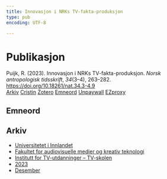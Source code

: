 ```yaml
---
title: Innovasjon i NRKs TV-fakta-produksjon
type: pub
encoding: UTF-8

---
```

<h1>Publikasjon</h1>
<article id="csl-bib-container-CKPCQPX9" class="csl-bib-container">
  <div class="csl-bib-body"> <div class="csl-entry">Puijk, R. (2023). Innovasjon i NRKs TV-fakta-produksjon. <i>Norsk antropologisk tidsskrift</i>, <i>34</i>(3–4), 263–282. <a href="https://doi.org/10.18261/nat.34.3-4.9">https://doi.org/10.18261/nat.34.3-4.9</a></div> </div>
  <div class="csl-bib-buttons">
    <a href="#taxonomy-article-CKPCQPX9" alt="archive" class="csl-bib-button">Arkiv</a>
    <a href="https://app.cristin.no/results/show.jsf?id=2210416" alt="Cristin" class="csl-bib-button">Cristin</a>
    <a href="http://zotero.org/groups/5881554/items/CKPCQPX9" alt="Zotero" class="csl-bib-button">Zotero</a>
    <a href="#keywords-article-CKPCQPX9" alt="keywords" class="csl-bib-button">Emneord</a>
    <a href="https://doi.org/10.18261/nat.34.3-4.9" alt="Unpaywall" class="csl-bib-button">Unpaywall</a>
    <a href="https://doi.org/10.18261/nat.34.3-4.9" alt="EZproxy" class="csl-bib-button">EZproxy</a>
  </div>
  <div id="csl-bib-meta-container-CKPCQPX9"></div>
</article>
<div id="csl-bib-meta-CKPCQPX9" class="csl-bib-meta">
  <article id="keywords-article-CKPCQPX9" class="keywords-article">
    <h1>Emneord</h1>
    
  </article>
  <article id="taxonomy-article-CKPCQPX9" class="taxonomy-article">
    <h1>Arkiv</h1>
    <ul>
      <li><a href="{{< params subfolder >}}nn/archive/?key=3DCRN523">Universitetet i Innlandet</a></li>
      <li><a href="{{< params subfolder >}}nn/archive/?key=8XUDF4FD">Fakultet for audiovisuelle medier og kreativ teknologi</a></li>
      <li><a href="{{< params subfolder >}}nn/archive/?key=6SLLPJYF">Institutt for TV-utdanninger – TV-skolen</a></li>
      <li><a href="{{< params subfolder >}}nn/archive/?key=M7QWYS8Z">2023</a></li>
      <li><a href="{{< params subfolder >}}nn/archive/?key=HQ6UF4TM">Desember</a></li>
    </ul>
  </article>
</div>
